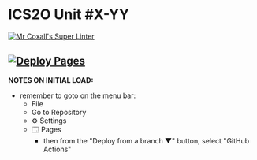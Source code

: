 # ICS2O Unit #X-YY

[![Mr Coxall's Super Linter](https://github.com/ICD2O-Digital-Tech-JackT/Unit2-01-PHP-HelloWorld/workflows/Mr%20Coxall's%20Super%20Linter/badge.svg)](https://github.com/ICD2O-Digital-Tech-JackT/Unit2-01-PHP-HelloWorld/actions)

[![Deploy Pages](https://github.com/ICD2O-Digital-Tech-JackT/Unit2-01-PHP-HelloWorld/workflows/Deploy%20Pages/badge.svg)](https://github.com/ICD2O-Digital-Tech-JackT/Unit2-01-PHP-HelloWorld/actions)
---

**NOTES ON INITIAL LOAD:**
- remember to goto on the menu bar:
  - File
  - Go to Repository
  - ⚙ Settings
  - 🗔 Pages
    - then from the "Deploy from a branch ▼" button, select "GitHub Actions"

